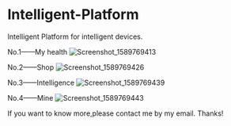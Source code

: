 # Intelligent-Platform
Intelligent Platform for intelligent devices.

No.1——My health
![Screenshot_1589769413](https://user-images.githubusercontent.com/37928802/82169773-2138c700-98f5-11ea-8bdf-c2d63cc74f0d.png)

No.2——Shop
![Screenshot_1589769426](https://user-images.githubusercontent.com/37928802/82169786-29910200-98f5-11ea-8cf4-9bc1ef01d55d.png)

No.3——Intelligence
![Screenshot_1589769439](https://user-images.githubusercontent.com/37928802/82169793-2f86e300-98f5-11ea-86f9-bfe735b50681.png)

No.4——Mine
![Screenshot_1589769443](https://user-images.githubusercontent.com/37928802/82169800-34e42d80-98f5-11ea-992c-13fd511cd041.png)

If you want to know more,please contact me by my email.
Thanks!

